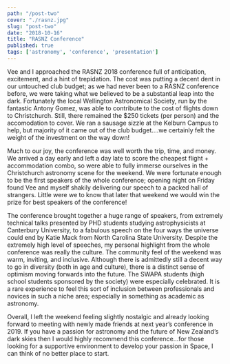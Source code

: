 ```yaml
---
path: "/post-two"
cover: "./rasnz.jpg"
slug: "post-two"
date: "2018-10-16"
title: "RASNZ Conference"
published: true
tags: ['astronomy', 'conference', 'presentation']
---
```

Vee and I approached the RASNZ 2018 conference full of anticipation, excitement, and a hint of trepidation. The cost was putting a decent dent in our untouched club budget; as we had never been to a RASNZ conference before, we were taking what we believed to be a substantial leap into the dark. Fortunately the local Wellington Astronomical Society, run by the fantastic Antony Gomez, was able to contribute to the cost of flights down to Christchurch. Still, there remained the $250 tickets (per person) and the accomodation to cover. We ran a sausage sizzle at the Kelburn Campus to help, but majority of it came out of the club budget….we certainly felt the weight of the investment on the way down!

Much to our joy, the conference was well worth the trip, time, and money. We arrived a day early and left a day late to score the cheapest flight + accommodation combo, so were able to fully immerse ourselves in the Christchurch astronomy scene for the weekend. We were fortunate enough to be the first speakers of the whole conference; opening night on Friday found Vee and myself shakily delivering our speech to a packed hall of strangers. Little were we to know that later that weekend we would win the prize for best speakers of the conference!

The conference brought together a huge range of speakers, from extremely technical talks presented by PHD students studying astrophysicists at Canterbury University, to a fabulous speech on the four ways the universe could end by Katie Mack from North Carolina State University. Despite the extremely high level of speeches, my personal highlight from the whole conference was really the culture. The community feel of the weekend was warm, inviting, and inclusive. Although there is admittedly still a decent way to go in diversity (both in age and culture), there is a distinct sense of optimism moving forwards into the future. The SWAPA students (high school students sponsored by the society) were especially celebrated. It is a rare experience to feel this sort of inclusion between professionals and novices in such a niche area; especially in something as academic as astronomy. 

Overall, I left the weekend feeling slightly nostalgic and already looking forward to meeting with newly made friends at next year’s conference in 2019. If you have a passion for astronomy and the future of New Zealand’s dark skies then I would highly recommend this conference...for those looking for a supportive environment to develop your passion in Space, I can think of no better place to start. 
